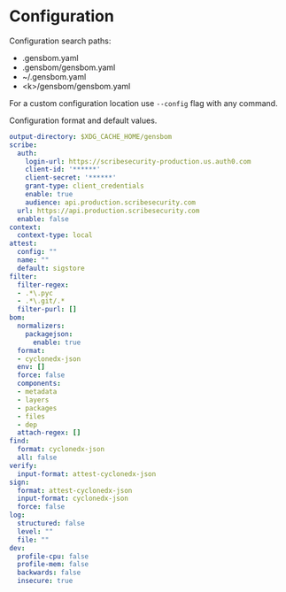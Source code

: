 # Configuration 

Configuration search paths:
- .gensbom.yaml
- .gensbom/gensbom.yaml
- ~/.gensbom.yaml
- \<k\>/gensbom/gensbom.yaml

For a custom configuration location use `--config` flag with any command.

Configuration format and default values.
```yaml
output-directory: $XDG_CACHE_HOME/gensbom
scribe:
  auth:
    login-url: https://scribesecurity-production.us.auth0.com
    client-id: '******'
    client-secret: '******'
    grant-type: client_credentials
    enable: true
    audience: api.production.scribesecurity.com
  url: https://api.production.scribesecurity.com
  enable: false
context:
  context-type: local
attest:
  config: ""
  name: ""
  default: sigstore
filter:
  filter-regex:
  - .*\.pyc
  - .*\.git/.*
  filter-purl: []
bom:
  normalizers:
    packagejson:
      enable: true
  format:
  - cyclonedx-json
  env: []
  force: false
  components:
  - metadata
  - layers
  - packages
  - files
  - dep
  attach-regex: []
find:
  format: cyclonedx-json
  all: false
verify:
  input-format: attest-cyclonedx-json
sign:
  format: attest-cyclonedx-json
  input-format: cyclonedx-json
  force: false
log:
  structured: false
  level: ""
  file: ""
dev:
  profile-cpu: false
  profile-mem: false
  backwards: false
  insecure: true
```
